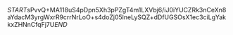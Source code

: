 $START$sPvvQ+MA118uS4pDpn5Xh3pPZgT4m1LXVbj6/iJ0iYUCZRk3nCeXn8aYdacM3yrgWxrR9crrNrLoO+s4doZj05lneLySQZ+dDfUGSOsX1ec3ciLgYakkxZHNnCfqFj7U$END$
